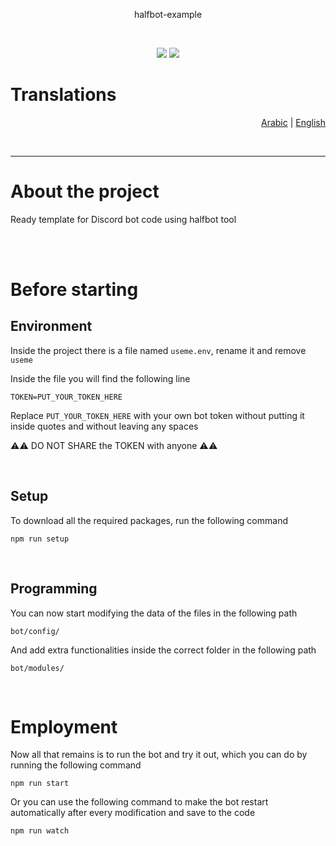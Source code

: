 <div align="center">

halfbot-example

<br>

![](https://img.shields.io/npm/v/@disqada/halfbot.svg?maxAge=3600)
![](https://img.shields.io/npm/dt/@disqada/halfbot.svg?maxAge=3600)

</div>

# Translations

<div align="right">

[Arabic](README.md) | [English](README.en.md)

</div>

<br>

---

# About the project

Ready template for Discord bot code using halfbot tool

<br>
<br>

# Before starting

## Environment

Inside the project there is a file named `useme.env`, rename it and remove `useme`

Inside the file you will find the following line

```
TOKEN=PUT_YOUR_TOKEN_HERE
```

Replace `PUT_YOUR_TOKEN_HERE` with your own bot token without putting it inside quotes and without leaving any spaces

⚠️⚠️ DO NOT SHARE the TOKEN with anyone ⚠️⚠️

<br>

## Setup

To download all the required packages, run the following command

```
npm run setup
```

<br>

## Programming

You can now start modifying the data of the files in the following path

```
bot/config/
```

And add extra functionalities inside the correct folder in the following path

```
bot/modules/
```

<br>

# Employment

Now all that remains is to run the bot and try it out, which you can do by running the following command

```
npm run start
```

Or you can use the following command to make the bot restart automatically after every modification and save to the code

```
npm run watch
```
